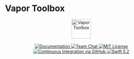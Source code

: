 # Vapor Toolbox

<p align="center">
    <img 
        src="https://user-images.githubusercontent.com/1342803/87364900-cf9e6880-c542-11ea-9cdf-9621a11925e1.png" 
        height="64" 
        alt="Vapor Toolbox"
   >
   <br>
   <br>
   <a href="https://docs.vapor.codes/4.0/">
       <img src="http://img.shields.io/badge/read_the-docs-2196f3.svg" alt="Documentation">
   </a>
   <a href="https://discord.gg/vapor">
       <img src="https://img.shields.io/discord/431917998102675485.svg" alt="Team Chat">
   </a>
   <a href="LICENSE">
       <img src="http://img.shields.io/badge/license-MIT-brightgreen.svg" alt="MIT License">
   </a>
   <a href="https://github.com/vapor/toolbox/actions">
       <img src="https://github.com/vapor/toolbox/workflows/Test%20Matrix/badge.svg" alt="Continuous Integration via GitHub">
   </a>
   <a href="https://swift.org">
       <img src="http://img.shields.io/badge/swift-5.2-brightgreen.svg" alt="Swift 5.2">
   </a>
</p>
